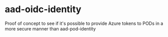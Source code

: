 # aad-oidc-identity
Proof of concept to see if it's possible to provide Azure tokens to PODs in a more secure manner than aad-pod-identity
